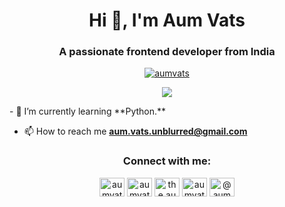 <h1 align="center">Hi 👋, I'm Aum Vats</h1>
<h3 align="center">A passionate frontend developer from India</h3>
<p align="center"> <a href="https://twitter.com/aumvats" target="blank"><img src="https://img.shields.io/twitter/follow/aumvats?logo=twitter&style=for-the-badge" alt="aumvats" /></a> </p>
<p align="center"> <a href="ttps://peerlist.io/aumvats"><img src="https://github-readme-badge.peerlist.io/api/aumvats"></a></p>
- 🌱 I’m currently learning **Python.**

- 📫 How to reach me **aum.vats.unblurred@gmail.com**

<h3 align="center">Connect with me:</h3>
<p align="center">
<a href="https://twitter.com/aumvats" target="blank"><img align="center" src="https://raw.githubusercontent.com/rahuldkjain/github-profile-readme-generator/master/src/images/icons/Social/twitter.svg" alt="aumvats" height="30" width="40" /></a>
<a href="https://linkedin.com/in/aumvats" target="blank"><img align="center" src="https://raw.githubusercontent.com/rahuldkjain/github-profile-readme-generator/master/src/images/icons/Social/linked-in-alt.svg" alt="aumvats" height="30" width="40" /></a>
<a href="https://fb.com/the.aumvats" target="blank"><img align="center" src="https://raw.githubusercontent.com/rahuldkjain/github-profile-readme-generator/master/src/images/icons/Social/facebook.svg" alt="the.aumvats" height="30" width="40" /></a>
<a href="https://instagram.com/aumvats" target="blank"><img align="center" src="https://raw.githubusercontent.com/rahuldkjain/github-profile-readme-generator/master/src/images/icons/Social/instagram.svg" alt="aumvats" height="30" width="40" /></a>
<a href="https://medium.com/@aumvats" target="blank"><img align="center" src="https://raw.githubusercontent.com/rahuldkjain/github-profile-readme-generator/master/src/images/icons/Social/medium.svg" alt="@aumvats" height="30" width="40" /></a>
</p>

